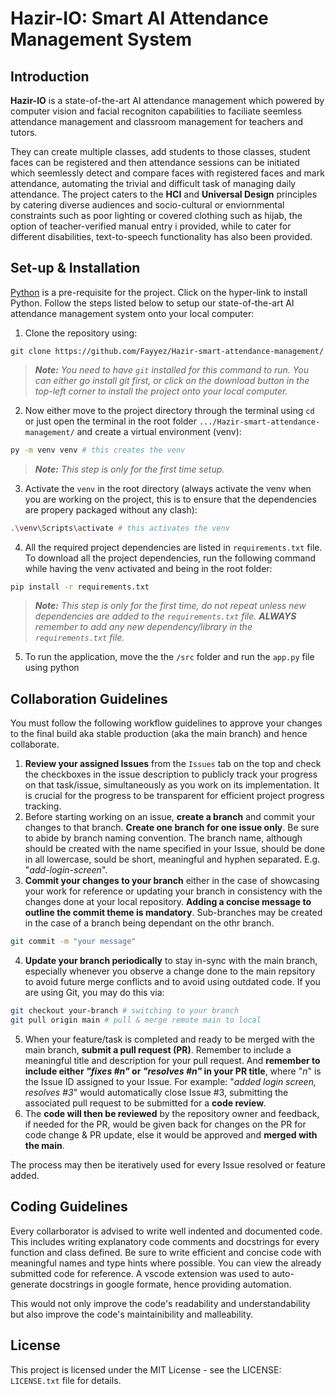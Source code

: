 # Hazir-IO: Smart AI Attendance Management System
## Introduction
**Hazir-IO** is a state-of-the-art AI attendance management which powered by computer vision and facial recogniton capabilities to faciliate seemless attendance management and classroom management for teachers and tutors.

They can create multiple classes, add students to those classes, student faces can be registered and then attendance sessions can be initiated which seemlessly detect and compare faces with registered faces and mark attendance, automating the trivial and difficult task of managing daily attendance. The project caters to the **HCI** and **Universal Design** principles by catering diverse audiences and socio-cultural or enviornmental constraints such as poor lighting or covered clothing such as hijab, the option of teacher-verified manual entry i provided, while to cater for different disabilities, text-to-speech functionality has also been provided.


## Set-up & Installation
[Python](python.org/downloads) is a pre-requisite for the project. Click on the hyper-link to install Python. Follow the steps listed below to setup our state-of-the-art AI attendance management system onto your local computer:

1. Clone the repository using:
```shell
git clone https://github.com/Fayyez/Hazir-smart-attendance-management/
```
> ***Note:** You need to have `git` installed for this command to run. You can either go install git first, or click on the download button in the top-left corner to install the project onto your local computer.*

2. Now either move to the project directory through the terminal using `cd` or just open the terminal in the root folder `.../Hazir-smart-attendance-management/` and create a virtual environment (venv):
```sh
py -m venv venv # this creates the venv
```
> ***Note:** This step is only for the first time setup.*
3. Activate the `venv` in the root directory (always activate the venv when you are working on the project, this is to ensure that the dependencies are propery packaged without any clash):
```sh
.\venv\Scripts\activate # this activates the venv
```

4. All the required project dependencies are listed in `requirements.txt` file. To download all the project dependencies, run the following command while having the venv activated and being in the root folder: 
```sh
pip install -r requirements.txt
```
> ***Note:** This step is only for the first time, do not repeat unless new dependencies are added to the ```requirements.txt``` file. **ALWAYS** remember to add any new dependency/library in the ```requirements.txt``` file.*

5. To run the application, move the the ```/src``` folder and run the ```app.py``` file using python

## Collaboration Guidelines

You must follow the following workflow guidelines to approve your changes to the final build aka stable production (aka the main branch) and hence collaborate.

1. **Review your assigned Issues** from the `Issues` tab on the top and check the checkboxes in the issue description to publicly track your progress on that task/issue, simultaneously as you work on its implementation. It is crucial for the progress to be transparent for efficient project progress tracking. 
2. Before starting working on an issue, **create a branch** and commit your changes to that branch. **Create one branch for one issue only**. Be sure to abide by branch naming convention. The branch name, although should be created with the name specified in your Issue, should be done in all lowercase, sould be short, meaningful and hyphen separated. E.g. "*add-login-screen*".
3. **Commit your changes to your branch** either in the case of showcasing your work for reference or updating your branch in consistency with the changes done at your local repository. **Adding a concise message to outline the commit theme is mandatory**. Sub-branches may be created in the case of a branch being dependant on the othr branch.
```sh
git commit -m "your message"
```
4. **Update your branch periodically** to stay in-sync with the main branch, especially whenever you observe a change done to the main repsitory to avoid future merge conflicts and to avoid using outdated code. If you are using Git, you may do this via:
```sh
git checkout your-branch # switching to your branch
git pull origin main # pull & merge remote main to local 
```
5. When your feature/task is completed and ready to be merged with the main branch, **submit a pull request (PR)**. Remember to include a meaningful title and description for your pull request. And **remember to include either *"fixes #n"* or *"resolves #n"* in your PR title**, where "*n*" is the Issue ID assigned to your Issue. For example: "*added login screen, resolves #3*" would automatically close Issue #3, submitting the associated pull request to be submitted for a **code review**.
6. The **code will then be reviewed** by the repository owner and feedback, if needed for the PR, would be given back for changes on the PR for code change & PR update, else it would be approved and **merged with the main**.

The process may then be iteratively used for every Issue resolved or feature added. 

## Coding Guidelines
Every collarborator is advised to write well indented and documented code. This includes writing explanatory code comments and docstrings for every function and class defined. Be sure to write efficient and concise code with meaningful names and type hints where possible. You can view the already submitted code for reference. A vscode extension was used to auto-generate docstrings in google formate, hence providing automation.

This would not only improve the code's readability and understandability but also improve the code's maintainibility and malleability.


## License
This project is licensed under the MIT License - see the LICENSE: ```LICENSE.txt``` file for details.
